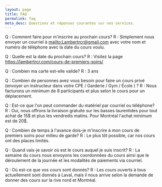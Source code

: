 ```yaml
---
layout: page
title: FAQ
permalink: faq
meta_desc: Questions et réponses courantes sur nos services.
---
```

Q : Comment faire pour m'inscrire au prochain cours?
R : Simplement nous envoyer un courriel à <mailto:Lambertrcr@gmail.com> avec votre nom et numéro de téléphone avec la date du cours voulu.

Q : Quelle est la date du prochain cours?
R : Visitez la page <https://lambertrcr.com/cours-de-premiers-soins/>

Q : Combien ma carte est-elle valide?
R : 3 ans

Q : Combien de personnes avez vous besoin pour faire un cours privé (envoyer un instructeur dans votre CPE / Garderie / Gym / École ) ?
R : Nous facturons un minimum de 8 participants et plus selon le cours pour un déplacement.

Q : Est-ce que l'on peut commander du matériel par courriel ou téléphone?
R : Oui, nous offrons la livraison gratuite sur les basses laurentides pour tout achat de 15$ et plus les vendredis matins.
Pour Montréal l'achat minimum est de 20$.

Q : Combien de temps à l'avance dois-je m'inscrire à mon cours de premiers soins pour milieu de garde?
R : Le plus tôt possible, car nos cours ont des places limités.

Q : Quand vais-je savoir où est le cours auquel je suis inscrit?
R : La semaine du cours nous envoyons les coordonnées du cours ainsi que le déroulement de la journée et les modalités de paiements via courriel.

Q : Où est-ce que vos cours sont donnés?
R : Les cours ouverts à tous actuellement sont donnés à Laval, mais il nous arrive selon la demande de donner des cours sur la rive nord et Montréal.
